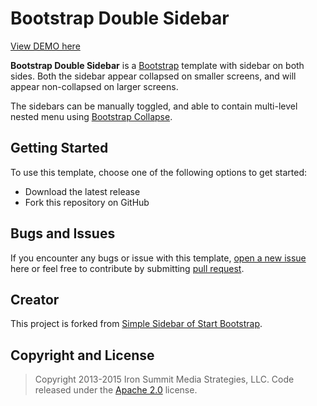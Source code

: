 # Bootstrap Double Sidebar

[View DEMO here](http://weihien90.github.io/bootstrap-double-sidebar/)

**Bootstrap Double Sidebar** is a [Bootstrap](https://github.com/twbs/bootstrap) template with sidebar on both sides. Both the sidebar appear collapsed on smaller screens, and will appear non-collapsed on larger screens.

The sidebars can be manually toggled, and able to contain multi-level nested menu using [Bootstrap Collapse](http://getbootstrap.com/javascript/#collapse).

## Getting Started

To use this template, choose one of the following options to get started:
* Download the latest release
* Fork this repository on GitHub

## Bugs and Issues

If you encounter any bugs or issue with this template, [open a new issue](https://github.com/weihien90/bootstrap-double-sidebar/issues) here or feel free to contribute by submitting [pull request](https://github.com/weihien90/bootstrap-double-sidebar/pulls).

## Creator

This project is forked from [Simple Sidebar of Start Bootstrap](http://startbootstrap.com/template-overviews/simple-sidebar/).

## Copyright and License

> Copyright 2013-2015 Iron Summit Media Strategies, LLC. Code released under the [Apache 2.0](https://github.com/IronSummitMedia/startbootstrap-simple-sidebar/blob/gh-pages/LICENSE) license.
